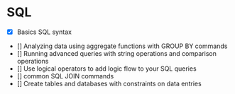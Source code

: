 # SQL

- [x] Basics SQL syntax
- [] Analyzing data using aggregate functions with GROUP BY commands
- [] Running advanced queries with string operations and comparison operations
- [] Use logical operators to add logic flow to your SQL queries
- [] common SQL JOIN commands
- [] Create tables and databases with constraints on data entries